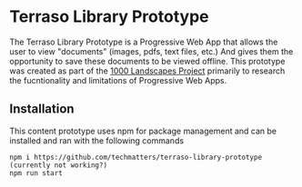 # Terraso Library Prototype

The Terraso Library Prototype is a Progressive Web App that allows the user to view "documents" (images, pdfs, text files, etc.) And gives them the opportunity to save these documents to be viewed offline. This prototype was created as part of the [1000 Landscapes Project](https://techmatters.org/project/1000-landscapes/) primarily to research the fucntionality and limitations of Progressive Web Apps.


## Installation 
This content prototype uses npm for package management and can be installed and ran with the following commands
```
npm i https://github.com/techmatters/terraso-library-prototype (currently not working?)
npm run start
```
